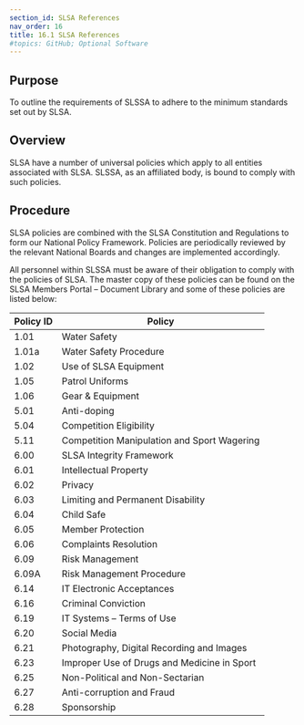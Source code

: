 ```yaml
---
section_id: SLSA References
nav_order: 16
title: 16.1 SLSA References
#topics: GitHub; Optional Software
---
```


## Purpose

To outline the requirements of SLSSA to adhere to the minimum standards set out by SLSA.

## Overview

SLSA have a number of universal policies which apply to all entities associated with SLSA. SLSSA, as an affiliated body, is bound to comply with such policies.

## Procedure

SLSA policies are combined with the SLSA Constitution and Regulations to form our National Policy Framework. Policies are periodically reviewed by the relevant National Boards and changes are implemented accordingly.

All personnel within SLSSA must be aware of their obligation to comply with the policies of SLSA. The master copy of these policies can be found on the SLSA Members Portal – Document Library and some of these policies are listed below:

| **Policy ID** | **Policy** |
| --- | --- |
| 1.01 | Water Safety |
| 1.01a | Water Safety Procedure |
| 1.02 | Use of SLSA Equipment |
| 1.05 | Patrol Uniforms |
| 1.06 | Gear & Equipment |
| 5.01 | Anti-doping |
| 5.04 | Competition Eligibility |
| 5.11 | Competition Manipulation and Sport Wagering |
| 6.00 | SLSA Integrity Framework |
| 6.01 | Intellectual Property |
| 6.02 | Privacy |
| 6.03 | Limiting and Permanent Disability |
| 6.04 | Child Safe |
| 6.05 | Member Protection |
| 6.06 | Complaints Resolution |
| 6.09 | Risk Management |
| 6.09A | Risk Management Procedure |
| 6.14 | IT Electronic Acceptances |
| 6.16 | Criminal Conviction |
| 6.19 | IT Systems – Terms of Use |
| 6.20 | Social Media |
| 6.21 | Photography, Digital Recording and Images |
| 6.23 | Improper Use of Drugs and Medicine in Sport |
| 6.25 | Non-Political and Non-Sectarian |
| 6.27 | Anti-corruption and Fraud |
| 6.28 | Sponsorship |